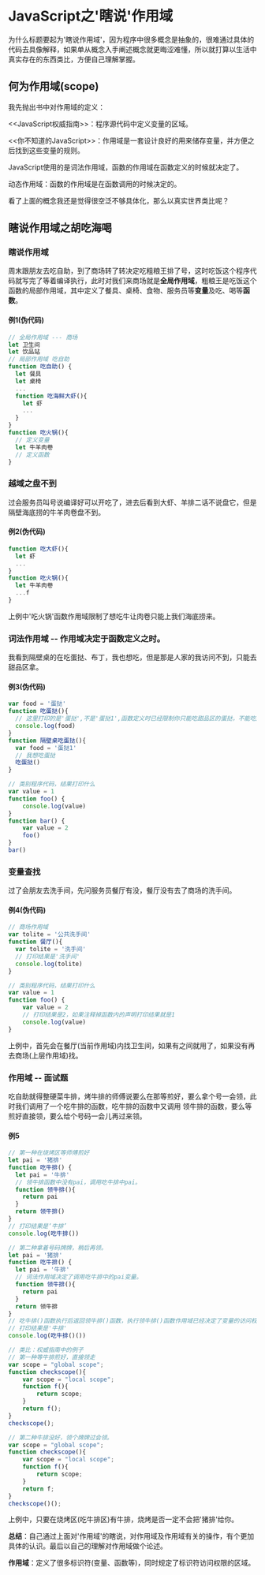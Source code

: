 # JavaScript之'瞎说'作用域
为什么标题要起为'瞎说作用域'，因为程序中很多概念是抽象的，很难通过具体的代码去具像解释，如果单从概念入手阐述概念就更晦涩难懂，所以就打算以生活中真实存在的东西类比，方便自己理解掌握。

## 何为作用域(scope)
我先抛出书中对作用域的定义：

<<JavaScript权威指南>>：程序源代码中定义变量的区域。

<<你不知道的JavaScript>>：作用域是一套设计良好的用来储存变量，并方便之后找到这些变量的规则。

JavaScript使用的是词法作用域，函数的作用域在函数定义的时候就决定了。

动态作用域：函数的作用域是在函数调用的时候决定的。

看了上面的概念我还是觉得很空泛不够具体化，那么以真实世界类比呢？

## 瞎说作用域之胡吃海喝
### 瞎说作用域
周末跟朋友去吃自助，到了商场转了转决定吃粗粮王排了号，这时吃饭这个程序代码就写完了等着编译执行，此时对我们来商场就是**全局作用域**，粗粮王是吃饭这个函数的局部作用域，其中定义了餐具、桌椅、食物、服务员等**变量**及吃、喝等**函数**。

#### 例1(伪代码)
```js
// 全局作用域 --- 商场
let 卫生间
let 饮品站
// 局部作用域 吃自助
function 吃自助() {
  let 餐具
  let 桌椅
  ...
  function 吃海鲜大虾(){
    let 虾
    ...
  }
}
function 吃火锅(){
  // 定义变量
  let 牛羊肉卷
  // 定义函数
}
```

### 越域之盘不到

过会服务员叫号说编译好可以开吃了，进去后看到大虾、羊排二话不说盘它，但是隔壁海底捞的牛羊肉卷盘不到。
#### 例2(伪代码)
```js
function 吃大虾(){
  let 虾
  ...
}
function 吃火锅(){
  let 牛羊肉卷
  ...f
}
```
上例中'吃火锅'函数作用域限制了想吃牛让肉卷只能上我们海底捞来。

### 词法作用域 -- 作用域决定于函数定义之时。

我看到隔壁桌的在吃蛋挞、布丁，我也想吃，但是那是人家的我访问不到，只能去甜品区拿。
#### 例3(伪代码)
```js
var food = '蛋挞'
function 吃蛋挞(){
  // 这里打印的是'蛋挞',不是'蛋挞1',函数定义时已经限制你只能吃甜品区的蛋挞，不能吃别人桌的蛋挞。
  console.log(food)
}
function 隔壁桌吃蛋挞(){
  var food = '蛋挞1'
  // 我想吃蛋挞
  吃蛋挞()
}

// 类别程序代码，结果打印什么
var value = 1
function foo() {
    console.log(value)
}
function bar() {
    var value = 2
    foo()
}
bar()
```

### 变量查找
过了会朋友去洗手间，先问服务员餐厅有没，餐厅没有去了商场的洗手间。
#### 例4(伪代码)
```js
// 商场作用域
var tolite = '公共洗手间'
function 餐厅(){
  var tolite = '洗手间'
  // 打印结果是'洗手间'
  console.log(tolite)
}

// 类别程序代码，结果打印什么
var value = 1
function foo() {
    var value = 2
    // 打印结果是2，如果注释掉函数内的声明打印结果就是1
    console.log(value)
}
```
上例中，首先会在餐厅(当前作用域)内找卫生间，如果有之间就用了，如果没有再去商场(上层作用域)找。

### 作用域 -- 面试题

吃自助就得整硬菜牛排，烤牛排的师傅说要么在那等煎好，要么拿个号一会领，此时我们调用了一个吃牛排的函数，吃牛排的函数中又调用
领牛排的函数，要么等煎好直接领，要么给个号码一会儿再过来领。
#### 例5
```js
// 第一种在烧烤区等师傅煎好
let pai = '猪排'
function 吃牛排() {
  let pai = '牛排'
  // 领牛排函数中没有pai，调用吃牛排中pai。
  function 领牛排(){
    return pai
  }
  return 领牛排()
}
// 打印结果是‘牛排’
console.log(吃牛排())

// 第二种拿着号码牌牌，稍后再领。
let pai = '猪排'
function 吃牛排() {
  let pai = '牛排'
  // 词法作用域决定了调用吃牛排中的pai变量。
  function 领牛排(){
    return pai
  }
  return 领牛排
}
// 吃牛排()函数执行后返回领牛排()函数，执行领牛排()函数作用域已经决定了变量的访问权限。
// 打印结果是'牛排'
console.log(吃牛排()())

// 类比：权威指南中的例子
// 第一种等牛排煎好，直接领走
var scope = "global scope";
function checkscope(){
    var scope = "local scope";
    function f(){
        return scope;
    }
    return f();
}
checkscope();

// 第二种牛排没好，领个牌牌过会领。
var scope = "global scope";
function checkscope(){
    var scope = "local scope";
    function f(){
        return scope;
    }
    return f;
}
checkscope()();
```
上例中，只要在烧烤区(吃牛排区)有牛排，烧烤是否一定不会把'猪排'给你。

**总结**：自己通过上面对'作用域'的瞎说，对作用域及作用域有关的操作，有个更加具体的认识。最后以自己的理解对作用域做个论述。

**作用域**：定义了很多标识符(变量、函数等)，同时规定了标识符访问权限的区域。